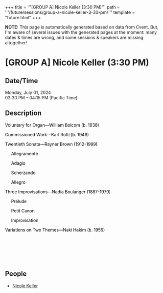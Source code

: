 +++
title = '''[GROUP A] Nicole Keller (3:30 PM)'''
path = '''/future/sessions/group-a-nicole-keller-3-30-pm/'''
template = "future.html"
+++

<p class="todo">
<strong>NOTE:</strong> This page is automatically generated based on data from Cvent.
But, I'm aware of several issues with the generated pages at the moment:
many dates & times are wrong, and some sessions & speakers are missing altogether!
</p>

<h1>[GROUP A] Nicole Keller (3:30 PM)</h1>
<h2>Date/Time</h2>
<p>Monday, July 01, 2024<br>
03:30 PM – 04:15 PM (Pacific Time)</p>
<h2>Description</h2>
<div class="ag87-crtemvc-hsbk"><div class="css-vsf5of"><p style="text-align:left;" class="carina-rte-public-DraftStyleDefault-block"><span style="color: black;">Voluntary for Organ—William Bolcom (b. 1938)</span></p><p style="text-align:left;" class="carina-rte-public-DraftStyleDefault-block"><span style="color: black;">Commissioned Work—Karl Rütti (b. 1949)</span> &nbsp;</p><p style="text-align:left;" class="carina-rte-public-DraftStyleDefault-block"><span style="color: black;">Twentieth Sonata—Rayner Brown (1912-1999)</span></p><p style="text-align:left;" class="carina-rte-public-DraftStyleDefault-block"><span style="color: black;">&nbsp; &nbsp; &nbsp;Allegramente</span> &nbsp;&nbsp;</p><p style="text-align:left;" class="carina-rte-public-DraftStyleDefault-block"><span style="color: black;">&nbsp; &nbsp; &nbsp;Adagio</span></p><p style="text-align:left;" class="carina-rte-public-DraftStyleDefault-block"><span style="color: black;">&nbsp; &nbsp; &nbsp;Scherzando</span></p><p style="text-align:left;" class="carina-rte-public-DraftStyleDefault-block"><span style="color: black;">&nbsp; &nbsp; &nbsp;Allegro</span></p><p style="text-align:left;" class="carina-rte-public-DraftStyleDefault-block"><span style="color: black;">Three Improvisations—Nadia Boulanger (1887-1979)</span></p><p style="text-align:left;" class="carina-rte-public-DraftStyleDefault-block"><span style="color: black;">&nbsp; &nbsp; &nbsp;Prélude</span> &nbsp;&nbsp;</p><p style="text-align:left;" class="carina-rte-public-DraftStyleDefault-block"><span style="color: black;">&nbsp; &nbsp; &nbsp;Petit Canon</span></p><p style="text-align:left;" class="carina-rte-public-DraftStyleDefault-block"><span style="color: black;">&nbsp; &nbsp; &nbsp;Improvisation</span><br></p><p style="text-align:left;" class="carina-rte-public-DraftStyleDefault-block"><span style="color: black;">Variations on Two Themes—Naki Hakim (b. 1955)</span></p><p style="text-align:left;" class="carina-rte-public-DraftStyleDefault-block">&nbsp;</p><p style="text-align:left;" class="carina-rte-public-DraftStyleDefault-block">&nbsp;</p><p style="text-align:left;" class="carina-rte-public-DraftStyleDefault-block">&nbsp;</p></div></div>
<h2>People</h2>
<ul><li><a href="/future/performers/nicole-keller/">Nicole Keller</a></li></ul>

